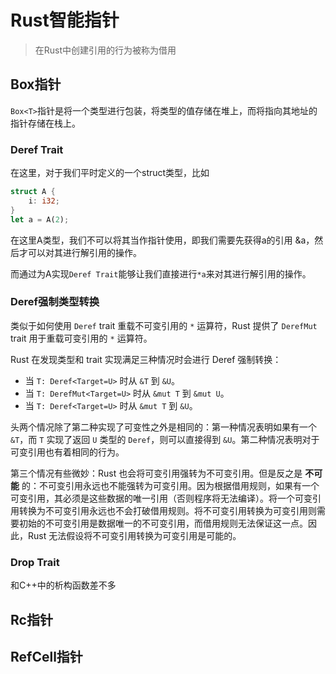 # Rust智能指针

> 在Rust中创建引用的行为被称为借用

## Box指针

`Box<T>`指针是将一个类型进行包装，将类型的值存储在堆上，而将指向其地址的指针存储在栈上。

### Deref Trait

在这里，对于我们平时定义的一个struct类型，比如

```rust
struct A {
    i: i32;
}
let a = A(2);
```

在这里A类型，我们不可以将其当作指针使用，即我们需要先获得a的引用 &a，然后才可以对其进行解引用的操作。

而通过为A实现`Deref Trait`能够让我们直接进行`*a`来对其进行解引用的操作。

### Deref强制类型转换

类似于如何使用 `Deref` trait 重载不可变引用的 `*` 运算符，Rust 提供了 `DerefMut` trait 用于重载可变引用的 `*` 运算符。

Rust 在发现类型和 trait 实现满足三种情况时会进行 Deref 强制转换：

- 当 `T: Deref<Target=U>` 时从 `&T` 到 `&U`。
- 当 `T: DerefMut<Target=U>` 时从 `&mut T` 到 `&mut U`。
- 当 `T: Deref<Target=U>` 时从 `&mut T` 到 `&U`。

头两个情况除了第二种实现了可变性之外是相同的：第一种情况表明如果有一个 `&T`，而 `T` 实现了返回 `U` 类型的 `Deref`，则可以直接得到 `&U`。第二种情况表明对于可变引用也有着相同的行为。

第三个情况有些微妙：Rust 也会将可变引用强转为不可变引用。但是反之是 **不可能** 的：不可变引用永远也不能强转为可变引用。因为根据借用规则，如果有一个可变引用，其必须是这些数据的唯一引用（否则程序将无法编译）。将一个可变引用转换为不可变引用永远也不会打破借用规则。将不可变引用转换为可变引用则需要初始的不可变引用是数据唯一的不可变引用，而借用规则无法保证这一点。因此，Rust 无法假设将不可变引用转换为可变引用是可能的。

### Drop Trait

和C++中的析构函数差不多

## Rc指针



## RefCell指针
